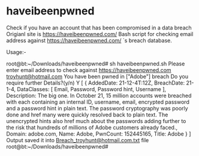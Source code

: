 haveibeenpwned
==============

Check if you have an account that has been compromised in a data breach Origianl site is https://haveibeenpwned.com/
Bash script for checking email address against https://haveibeenpwned.com/ `s breach database.


Usage:-

root@bt:~/Downloads/haveibeenpwned# sh haveibeenpwned.sh 
Please enter email address to check against https://haveibeenpwned.com
troyhunt@hotmail.com
You have been pwned in ["Adobe"] breach 
Do you require further Details?(y/n)
Y
[
    {
        AddedDate: 21-12-4T:12Z, 
        BreachDate: 21-1-4, 
        DataClasses: [
            Email, 
            Password, 
            Password hint, 
            Username
        ], 
        Description: The big one. In October 21, 15 million accounts were breached with each containing an internal ID, username, email, encrypted password and a password hint in plain text. The password cryptography was poorly done and  href many were quickly resolved back to plain text. The unencrypted hints also  href much about the passwords adding further to the risk that hundreds of millions of Adobe customers already faced., 
        Domain: adobe.com, 
        Name: Adobe, 
        PwnCount: 152445165, 
        Title: Adobe
    }
]
Output saved it into Breach_troyhunt@hotmail.com.txt file
root@bt:~/Downloads/haveibeenpwned# 



